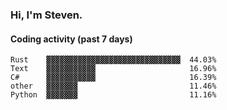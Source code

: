 ### Hi, I'm Steven.

#### Coding activity (past 7 days)
```
Rust    ▓▓▓▓▓▓▓▓▓▓▓▓▓▓▓▓▓▓▓▓▓▓▓▓▓▓▓▓▓▓  44.03%
Text    ▓▓▓▓▓▓▓▓▓▓▓                     16.96%
C#      ▓▓▓▓▓▓▓▓▓▓▓                     16.39%
other   ▓▓▓▓▓▓▓                         11.46%
Python  ▓▓▓▓▓▓▓                         11.16%
```
